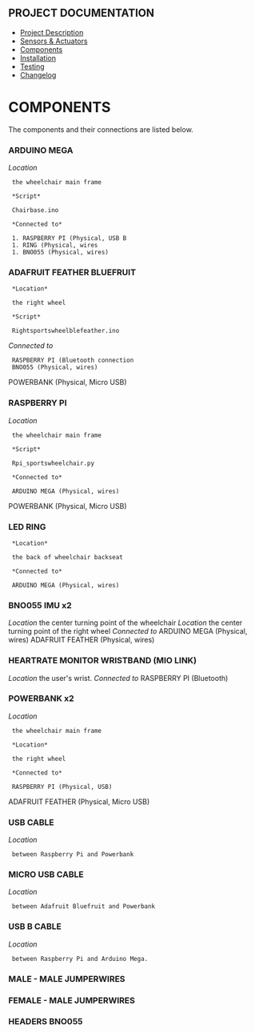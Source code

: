 ## PROJECT DOCUMENTATION

* [Project Description](README.md)
* [Sensors & Actuators](SENSORS_ACTUATORS.md)
* [Components](COMPONENTS.md)
* [Installation](INSTALLATION.md)
* [Testing](TESTING.md)
* [Changelog](CHANGELOG.md)

# COMPONENTS

The components and their connections are listed below.

### ARDUINO MEGA

   *Location*

	 the wheelchair main frame  

	 *Script*

	 Chairbase.ino  

	 *Connected to*

	 1.	RASPBERRY PI (Physical, USB B
	 1.	RING (Physical, wires
	 1.	BNO055 (Physical, wires)  


### ADAFRUIT FEATHER BLUEFRUIT

	 *Location*

	 the right wheel

	 *Script*

	 Rightsportswheelblefeather.ino  

   *Connected to*

	 RASPBERRY PI (Bluetooth connection
	 BNO055 (Physical, wires)
   POWERBANK (Physical, Micro USB)

### RASPBERRY PI

   *Location*

	 the wheelchair main frame

	 *Script*

	 Rpi_sportswheelchair.py

	 *Connected to*

	 ARDUINO MEGA (Physical, wires)
   POWERBANK (Physical, Micro USB)

### LED RING

	 *Location*

	 the back of wheelchair backseat

	 *Connected to*

	 ARDUINO MEGA (Physical, wires)

### BNO055 IMU x2

   *Location* the center turning point of the wheelchair
   *Location* the center turning point of the right wheel
   *Connected to*		ARDUINO MEGA (Physical, wires)
  									ADAFRUIT FEATHER (Physical, wires)

### HEARTRATE MONITOR WRISTBAND (MIO LINK)

   *Location* the user's wrist.
   *Connected to*		RASPBERRY PI (Bluetooth)

### POWERBANK x2

   *Location*


	 the wheelchair main frame

	 *Location*

	 the right wheel

	 *Connected to*		

	 RASPBERRY PI (Physical, USB)
   ADAFRUIT FEATHER (Physical, Micro USB)

### USB CABLE

   *Location*

	 between Raspberry Pi and Powerbank

### MICRO USB CABLE

   *Location*

	 between Adafruit Bluefruit and Powerbank

### USB B CABLE

   *Location*

	 between Raspberry Pi and Arduino Mega.

### MALE - MALE JUMPERWIRES

### FEMALE - MALE JUMPERWIRES

### HEADERS BNO055
